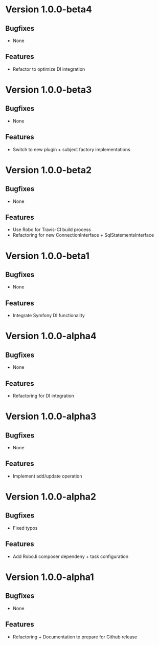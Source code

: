 # Version 1.0.0-beta4

## Bugfixes

* None

## Features

* Refactor to optimize DI integration

# Version 1.0.0-beta3

## Bugfixes

* None

## Features

* Switch to new plugin + subject factory implementations

# Version 1.0.0-beta2

## Bugfixes

* None

## Features

* Use Robo for Travis-CI build process 
* Refactoring for new ConnectionInterface + SqlStatementsInterface

# Version 1.0.0-beta1

## Bugfixes

* None

## Features

* Integrate Symfony DI functionality

# Version 1.0.0-alpha4

## Bugfixes

* None

## Features

* Refactoring for DI integration

# Version 1.0.0-alpha3

## Bugfixes

* None

## Features

* Implement add/update operation

# Version 1.0.0-alpha2

## Bugfixes

* Fixed typos

## Features

* Add Robo.li composer dependeny + task configuration

# Version 1.0.0-alpha1

## Bugfixes

* None

## Features

* Refactoring + Documentation to prepare for Github release